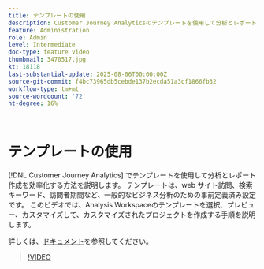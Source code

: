 ```yaml
---
title: テンプレートの使用
description: Customer Journey Analyticsのテンプレートを使用して分析とレポート作成を効率化する方法を説明します。
feature: Administration
role: Admin
level: Intermediate
doc-type: feature video
thumbnail: 3470517.jpg
kt: 18118
last-substantial-update: 2025-08-06T00:00:00Z
source-git-commit: f4bc73965db5cebde137b2ecda51a3cf1866fb32
workflow-type: tm+mt
source-wordcount: '72'
ht-degree: 16%

---
```


# テンプレートの使用

[!DNL Customer Journey Analytics] でテンプレートを使用して分析とレポート作成を効率化する方法を説明します。 テンプレートは、web サイト訪問、検索キーワード、訪問者期間など、一般的なビジネス分析のための事前定義済み設定です。 このビデオでは、Analysis Workspaceのテンプレートを選択、プレビュー、カスタマイズして、カスタマイズされたプロジェクトを作成する手順を説明します。

詳しくは、[ドキュメント](https://experienceleague.adobe.com/ja/docs/analytics-platform/using/cja-workspace/templates/use-templates)を参照してください。

>[!VIDEO](https://video.tv.adobe.com/v/3470530/?learn=on&captions=jpn)
